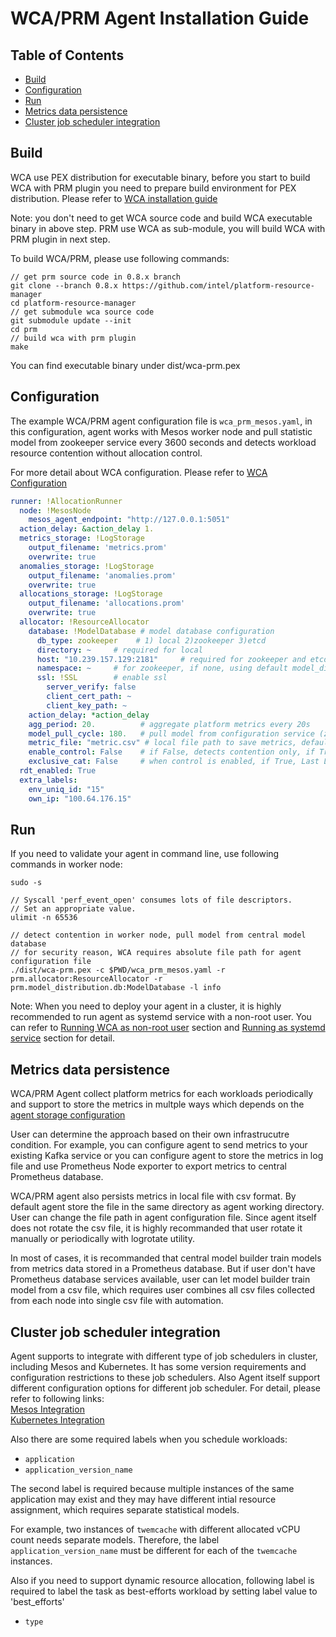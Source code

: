 # WCA/PRM Agent Installation Guide

## Table of Contents

- [Build](#Build)
- [Configuration](#Configuration)
- [Run](#Run)
- [Metrics data persistence](#Metrics-data-persistence)
- [Cluster job scheduler integration](#Cluster-job-scheduler-integration)

## Build

WCA use PEX distribution for executable binary, before you start to build WCA with PRM plugin
you need to prepare build environment for PEX distribution. Please refer to 
[WCA installation guide](https://github.com/intel/workload-collocation-agent/blob/1.0.x/docs/install.rst) <BR>
  
Note: you don't need to get WCA source code and build WCA executable binary in above step. PRM use WCA as 
sub-module, you will build WCA with PRM plugin in next step.


To build WCA/PRM, please use following commands:

```
// get prm source code in 0.8.x branch
git clone --branch 0.8.x https://github.com/intel/platform-resource-manager
cd platform-resource-manager
// get submodule wca source code
git submodule update --init
cd prm
// build wca with prm plugin
make
```

You can find executable binary under dist/wca-prm.pex

## Configuration

The example WCA/PRM agent configuration file is ```wca_prm_mesos.yaml```, in this configuration,
agent works with Mesos worker node and pull statistic model from zookeeper service every 3600 seconds and detects 
workload resource contention without allocation control. 

For more detail about WCA configuration. Please refer to [WCA Configuration](https://github.com/intel/workload-collocation-agent/blob/1.0.x/README.rst#id16) 

```yaml
runner: !AllocationRunner
  node: !MesosNode
    mesos_agent_endpoint: "http://127.0.0.1:5051"
  action_delay: &action_delay 1.
  metrics_storage: !LogStorage
    output_filename: 'metrics.prom'
    overwrite: true
  anomalies_storage: !LogStorage
    output_filename: 'anomalies.prom'
    overwrite: true
  allocations_storage: !LogStorage
    output_filename: 'allocations.prom'
    overwrite: true
  allocator: !ResourceAllocator
    database: !ModelDatabase # model database configuration
      db_type: zookeeper    # 1) local 2)zookeeper 3)etcd
      directory: ~     # required for local
      host: "10.239.157.129:2181"     # required for zookeeper and etcd
      namespace: ~     # for zookeeper, if none, using default model_distribution
      ssl: !SSL        # enable ssl 
        server_verify: false
        client_cert_path: ~
        client_key_path: ~
    action_delay: *action_delay
    agg_period: 20.          # aggregate platform metrics every 20s
    model_pull_cycle: 180.   # pull model from configuration service (zookeeper or etcd) every 180 * 20 = 3600s
    metric_file: "metric.csv" # local file path to save metrics, default save to same directory as agent working directory, if set to other path, make sure the parent directory is accessible  
    enable_control: False    # if False, detects contention only, if True, enable resource allocation on best-efforts workloads
    exclusive_cat: False     # when control is enabled, if True, Last Level cache way will not be shared between latency-critical and best-efforts workloads
  rdt_enabled: True
  extra_labels:
    env_uniq_id: "15"
    own_ip: "100.64.176.15"
```

## Run

If you need to validate your agent in command line, use following commands in worker node:

```
sudo -s

// Syscall 'perf_event_open' consumes lots of file descriptors.
// Set an appropriate value.
ulimit -n 65536

// detect contention in worker node, pull model from central model database
// for security reason, WCA requires absolute file path for agent configuration file
./dist/wca-prm.pex -c $PWD/wca_prm_mesos.yaml -r prm.allocator:ResourceAllocator -r prm.model_distribution.db:ModelDatabase -l info
```

Note:
When you need to deploy your agent in a cluster, it is highly recommended to run agent as systemd service with a non-root user. 
You can refer to [Running WCA as non-root user](https://github.com/intel/workload-collocation-agent/blob/1.0.x/docs/install.rst#running-wca-as-non-root-user) section and [Running as systemd service](https://github.com/intel/workload-collocation-agent/blob/1.0.x/docs/install.rst#running-as-systemd-service) section for detail.

## Metrics data persistence 

WCA/PRM Agent collect platform metrics for each workloads periodically and support to store the metrics in multple
ways which depends on the [agent storage configuration](https://github.com/intel/workload-collocation-agent/blob/1.0.x/README.rst#components) 

User can determine the approach based on their own infrastrucutre condition. For example, you can configure agent 
to send metrics to your existing Kafka service or you can configure agent to store the metrics in log file and 
use Prometheus Node exporter to export metrics to central Prometheus database.

WCA/PRM agent also persists metrics in local file with csv format. By default agent store the file in the same directory 
as agent working directory. User can change the file path in agent configuration file. Since agent itself does not rotate 
the csv file, it is highly recommanded that user rotate it manually or periodically with logrotate utility.

In most of cases, it is recommanded that central model builder train models from metrics data stored in a Prometheus
database. But if user don't have Prometheus database services available, user can let model builder train model from
a csv file, which requires user combines all csv files collected from each node into single csv file with automation.
  
## Cluster job scheduler integration

Agent supports to integrate with different type of job schedulers in cluster, including Mesos and Kubernetes. 
It has some version requirements and configuration restrictions to these job schedulers. Also Agent itself support 
different configuration options for different job scheduler. For detail, please refer to following links:<BR>
[Mesos Integration](https://github.com/intel/workload-collocation-agent/blob/1.0.x/docs/mesos.rst)   
[Kubernetes Integration](https://github.com/intel/workload-collocation-agent/blob/1.0.x/docs/kubernetes.rst)


Also there are some required labels when you schedule workloads:

* `application`
* `application_version_name`

The second label is required because multiple instances of the same application may exist and they may have 
different intial resource assignment, which requires separate statistical models.

For example, two instances of `twemcache` with different allocated vCPU count
needs separate models. Therefore, the label `application_version_name` must be
different for each of the `twemcache` instances.

Also if you need to support dynamic resource allocation, following label is required
to label the task as best-efforts workload by setting label value to 'best_efforts'

 * `type`



